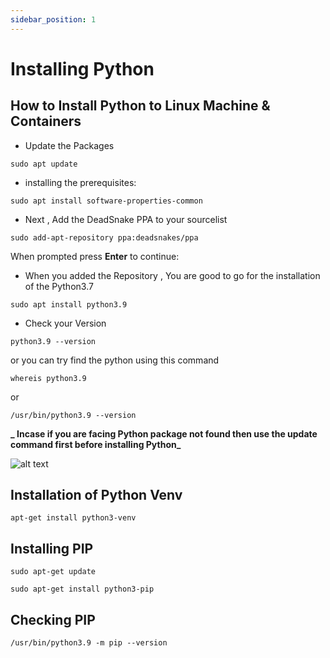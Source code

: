 ```yaml
---
sidebar_position: 1
---
```


# Installing Python

## How to Install Python to Linux Machine & Containers

- Update the Packages

```
sudo apt update

```
- installing the prerequisites:
```
sudo apt install software-properties-common
```
- Next , Add the DeadSnake PPA to your sourcelist 

```
sudo add-apt-repository ppa:deadsnakes/ppa

```
When prompted press **Enter** to continue:

* When you added the Repository , You are good to go for the installation of the Python3.7

```
sudo apt install python3.9
```

* Check your Version 

```
python3.9 --version
```
or you can try find the python using this command

```
whereis python3.9

```
or 

```
/usr/bin/python3.9 --version
```

**_ Incase if you are facing Python package not found then use the update command first before installing Python_**

![alt text](/img/python.png "Python")

## Installation of Python Venv

```
apt-get install python3-venv

```

## Installing PIP 

```
sudo apt-get update
```

```
sudo apt-get install python3-pip

```

## Checking PIP 

```
/usr/bin/python3.9 -m pip --version
```